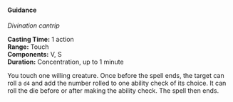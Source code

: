 #### Guidance
<!-- TODO Check and tag this spell -->
<!-- markdownlint-disable-next-line no-emphasis-as-heading -->
_Divination cantrip_

**Casting Time:** 1 action \
**Range:** Touch \
**Components:** V, S \
**Duration:** Concentration, up to 1 minute

You touch one willing creature.
Once before the spell ends, the target can roll a `d4` and add the number rolled to one ability check of its choice.
It can roll the die before or after making the ability check.
The spell then ends.
